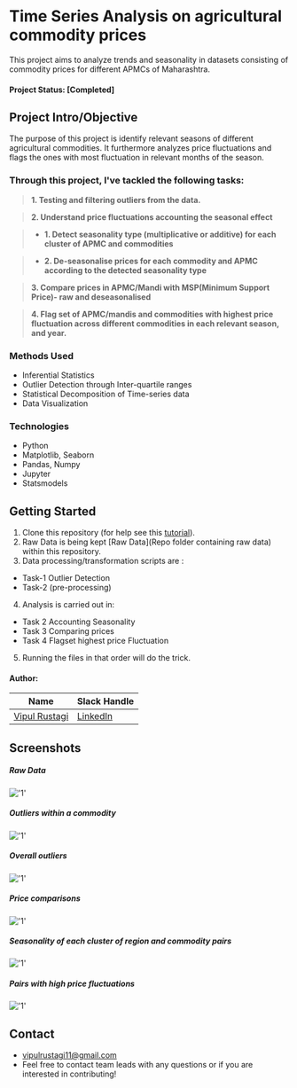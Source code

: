 # Time Series Analysis on agricultural commodity prices
This project aims to analyze trends and seasonality in datasets consisting of commodity prices for different APMCs of Maharashtra.

#### Project Status: [Completed]

## Project Intro/Objective

The purpose of this project is identify relevant seasons of different agricultural commodities. It furthermore analyzes price fluctuations and flags the ones with most fluctuation in relevant months of the season. 

### Through this project, I've tackled the following tasks:

> **1.	Testing and filtering outliers from the data.**

> **2. 	Understand price fluctuations accounting the seasonal effect**

> * **1.	Detect seasonality type (multiplicative or additive) for each cluster of APMC and commodities**

> * **2.	De-seasonalise prices for each commodity and APMC according to the detected seasonality type**

> **3.	Compare prices in APMC/Mandi with MSP(Minimum Support Price)- raw and deseasonalised**

> **4.	Flag set of APMC/mandis and commodities with highest price fluctuation across different commodities in each relevant season, and year.**




### Methods Used
* Inferential Statistics
* Outlier Detection through Inter-quartile ranges
* Statistical Decomposition of Time-series data
* Data Visualization

### Technologies
* Python
* Matplotlib, Seaborn
* Pandas, Numpy
* Jupyter
* Statsmodels


## Getting Started

1. Clone this repository (for help see this [tutorial](https://help.github.com/articles/cloning-a-repository/)).
2. Raw Data is being kept [Raw Data](Repo folder containing raw data) within this repository.
3. Data processing/transformation scripts are :  
* Task-1 Outlier Detection
* Task-2 (pre-processing)
4. Analysis is carried out in:
* Task 2 Accounting Seasonality
* Task 3 Comparing prices
* Task 4 Flagset highest price Fluctuation 

5. Running the files in that order will do the trick.

#### Author:

|Name     |  Slack Handle   | 
|---------|-----------------|
|[Vipul Rustagi](https://github.com/vipul115)| [LinkedIn](https://www.linkedin.com/in/vipul-rustagi-331290150/)  | 

## Screenshots

##### Raw Data
!['1'](Screenshots/Data.JPG)

##### Outliers within a commodity
!['1'](Screenshots/Outlierakole.JPG)

##### Overall outliers
!['1'](Screenshots/Overall.JPG)

##### Price comparisons
!['1'](Screenshots/compare.JPG)

##### Seasonality of each cluster of region and commodity pairs
!['1'](Screenshots/Seasonality.JPG)

##### Pairs with high price fluctuations
!['1'](Screenshots/Flagset.JPG)

## Contact
  
* vipulrustagi11@gmail.com
* Feel free to contact team leads with any questions or if you are interested in contributing!
